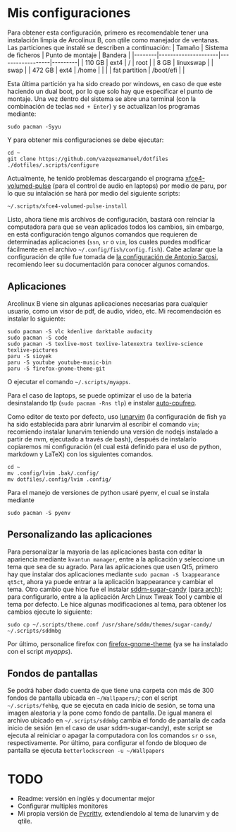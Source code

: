 # Mis configuraciones

Para obtener esta configuración, primero es recomendable tener una instalación limpia de Arcolinux B, con qtile como manejador de ventanas. Las particiones que instalé se describen a continuación:
| Tamaño | Sistema de ficheros | Punto de montaje | Bandera |
|--------|---------------------|------------------|---------|
| 110 GB |        ext4         |        /         |  root   |
|  8 GB  |      linuxswap      |                  |  swap   |
| 472 GB |        ext4         |      /home       |         |
|        |    fat partition    |    /boot/efi     |         |

Esta última partición ya ha sido creado por windows, en caso de que este haciendo un dual boot, por lo que solo hay que especificar el punto de montaje.
Una vez dentro del sistema se abre una terminal (con la combinación de teclas `mod + Enter`) y se actualizan los programas mediante:

```
sudo pacman -Syyu
```

Y para obtener mis configuraciones se debe ejecutar:

```
cd ~
git clone https://github.com/vazquezmanuel/dotfiles
./dotfiles/.scripts/configure
```

Actualmente, he tenido problemas descargando el programa [xfce4-volumed-pulse](https://aur.archlinux.org/packages/xfce4-volumed-pulse) (para el control de audio en laptops) por medio de paru, por lo que su intalación se hará por medio del siguiente scripts:

```
~/.scripts/xfce4-volumed-pulse-install
```

Listo, ahora tiene mis archivos de configuración, bastará con reinciar la computadora para que se vean aplicados todos los cambios, sin embargo, en está configuración tengo algunos comandos que requieren de determinadas aplicaciones (`ssn`, `sr` o `vim`, los cuales puedes modificar fácilmente en el archivo `~/.config/fish/config.fish`).
Cabe aclarar que la configuración de qtile fue tomada de [la configuración de Antonio Sarosi](https://github.com/antoniosarosi/dotfiles), recomiendo leer su documentación para conocer algunos comandos.

## Aplicaciones
Arcolinux B viene sin algunas aplicaciones necesarias para cualquier usuario, como un visor de pdf, de audio, vídeo, etc. Mi recomendación es instalar lo siguiente:

```
sudo pacman -S vlc kdenlive darktable audacity
sudo pacman -S code
sudo pacman -S texlive-most texlive-latexextra texlive-science texlive-pictures
paru -S sioyek
paru -S youtube youtube-music-bin
paru -S firefox-gnome-theme-git
```

O ejecutar el comando `~/.scripts/myapps`.

Para el caso de laptops, se puede optimizar el uso de la bateria desinstalando tlp (`sudo pacman -Rns tlp`) e instalar [auto-cpufreq](https://github.com/AdnanHodzic/auto-cpufreq).

Como editor de texto por defecto, uso [lunarvim](https://www.lunarvim.org) (la configuración de fish ya ha sido establecida para abrir lunarvim al escribir el comando `vim`; recomiendo instalar lunarvim teniendo una versión de nodejs instalado a partir de nvm, ejecutado a través de bash), después de instalarlo copiaremos mi configuración (el cual está definido para el uso de python, markdown y LaTeX) con los siguientes comandos.

```
cd ~
mv .config/lvim .bak/.config/
mv dotfiles/.config/lvim .config/
```

Para el manejo de versiones de python usaré pyenv, el cual se instala mediante
```
sudo pacman -S pyenv
```

## Personalizando las aplicaciones

Para personalizar la mayoria de las aplicaciones basta con editar la apariencia mediante `kvantun manager`, entre a la aplicación y seleccione un tema que sea de su agrado.
Para las aplicaciones que usen Qt5, primero hay que instalar dos aplicaciones mediante `sudo pacman -S lxappearance qt5ct`, ahora ya puede entrar a la aplicación lxappearance y cambiar el tema.
Otro cambio que hice fue el instalar [sddm-sugar-candy](https://github.com/Kangie/sddm-sugar-candy) ([para arch](https://aur.archlinux.org/packages/sddm-sugar-candy-git)); para configurarlo, entre a la aplicación Arch Linux Tweak Tool y cambie el tema por defecto. Le hice algunas modificaciones al tema, para obtener los cambios ejecute lo siguiente:
```
sudo cp ~/.scripts/theme.conf /usr/share/sddm/themes/sugar-candy/
~/.scripts/sddmbg
```

Por último, personalice firefox con [firefox-gnome-theme](https://github.com/rafaelmardojai/firefox-gnome-theme) (ya se ha instalado con el script *myapps*).


## Fondos de pantallas

Se podrá haber dado cuenta de que tiene una carpeta con más de 300 fondos de pantalla ubicada en `~/Wallpapers/`; con el script `~/.scripts/fehbg`, que se ejecuta en cada inicio de sesión, se toma una imagen aleatoria y la pone como fondo de pantalla. De igual manera el archivo ubicado en `~/.scripts/sddmbg` cambia el fondo de pantalla de cada inicio de sesión (en el caso de usar sddm-sugar-candy), este script se ejecuta al reiniciar o apagar la computadora con los comandos `sr` o `ssn`, respectivamente. Por último, para configurar el fondo de bloqueo de pantalla se ejecuta `betterlockscreen -u ~/Wallpapers`

# TODO
* Readme: versión en inglés y documentar mejor
* Configurar multiples monitores
* Mi propia versión de [Pycritty](https://github.com/antoniosarosi/pycritty), extendiendolo al tema de lunarvim y de qtile.
